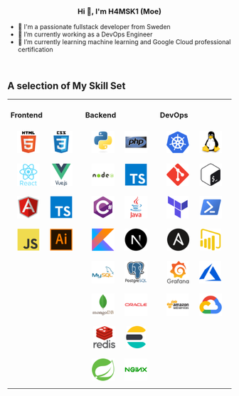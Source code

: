 ### <div align="center">Hi 👋, I'm H4MSK1 (Moe)</div>  
  

- 💼 I'm a passionate fullstack developer from Sweden  
- 🔭 I’m currently working as a DevOps Engineer  
- 🌱 I’m currently learning machine learning and Google Cloud professional certification  

<br/>

## A selection of My Skill Set  
<table><tr><td valign="top" width="33%">



### Frontend  
<div align="center">  
<a href="https://en.wikipedia.org/wiki/HTML5" target="_blank"><img style="margin: 10px" src="images/html5-original-wordmark.svg" alt="HTML5" height="50" /></a>  
<a href="https://www.w3schools.com/css/" target="_blank"><img style="margin: 10px" src="images/css3-original-wordmark.svg" alt="CSS3" height="50" /></a>  
<a href="https://reactjs.org/" target="_blank"><img style="margin: 10px" src="images/react-original-wordmark.svg" alt="React" height="50" /></a>  
<a href="https://vuejs.org/" target="_blank"><img style="margin: 10px" src="images/vuejs-original-wordmark.svg" alt="Vue.js" height="50" /></a>  
<a href="https://angular.io/" target="_blank"><img style="margin: 10px" src="images/angularjs-original.svg" alt="Angular" height="50" /></a>  
<a href="https://www.typescriptlang.org/" target="_blank"><img style="margin: 10px" src="images/typescript-original.svg" alt="TypeScript" height="50" /></a>  
<a href="https://www.javascript.com/" target="_blank"><img style="margin: 10px" src="images/javascript-original.svg" alt="JavaScript" height="50" /></a>  
<a href="https://www.adobe.com/in/products/illustrator.html" target="_blank"><img style="margin: 10px" src="images/adobe_illustrator-icon.svg" alt="Illustrator" height="50" /></a>  
</div>

</td><td valign="top" width="33%">



### Backend  
<div align="center">  
<a href="https://www.python.org/" target="_blank"><img style="margin: 10px" src="images/python-original.svg" alt="Python" height="50" /></a>  
<a href="https://www.php.net/" target="_blank"><img style="margin: 10px" src="images/php-original.svg" alt="PHP" height="50" /></a>  
<a href="https://nodejs.org/" target="_blank"><img style="margin: 10px" src="images/nodejs-original-wordmark.svg" alt="Node.js" height="50" /></a>  
<a href="https://www.typescriptlang.org/" target="_blank"><img style="margin: 10px" src="images/typescript-original.svg" alt="TypeScript" height="50" /></a>  
<a href="https://docs.microsoft.com/en-us/dotnet/csharp/" target="_blank"><img style="margin: 10px" src="images/csharp-original.svg" alt="C#" height="50" /></a>  
<a href="https://www.java.com/" target="_blank"><img style="margin: 10px" src="images/java-original-wordmark.svg" alt="Java" height="50" /></a>  
<a href="https://kotlinlang.org/" target="_blank"><img style="margin: 10px" src="images/kotlinlang-icon.svg" alt="Kotlin" height="50" /></a>  
<a href="https://nextjs.org/" target="_blank"><img style="margin: 10px" src="images/nextjs.png" alt="NextJS" height="50" /></a>  
<a href="https://www.mysql.com/" target="_blank"><img style="margin: 10px" src="images/mysql-original-wordmark.svg" alt="MySQL" height="50" /></a>  
<a href="https://www.postgresql.org/" target="_blank"><img style="margin: 10px" src="images/postgresql-original-wordmark.svg" alt="PostgreSQL" height="50" /></a>  
<a href="https://www.mongodb.com/" target="_blank"><img style="margin: 10px" src="images/mongodb-original-wordmark.svg" alt="MongoDB" height="50" /></a>  
<a href="https://www.oracle.com/in/index.html" target="_blank"><img style="margin: 10px" src="images/oracle-original.svg" alt="Oracle" height="50" /></a>  
<a href="https://redis.io/" target="_blank"><img style="margin: 10px" src="images/redis-original-wordmark.svg" alt="Redis" height="50" /></a>  
<a href="https://www.elastic.co/" target="_blank"><img style="margin: 10px" src="images/elasticsearch.png" alt="Elastic Search" height="50" /></a>  
<a href="https://docs.spring.io/spring-framework/docs/3.0.x/reference/expressions.html#:~:text=The%20Spring%20Expression%20Language%20(SpEL,and%20basic%20string%20templating%20functionality." target="_blank"><img style="margin: 10px" src="images/springio-icon.svg" alt="Spring" height="50" /></a>  
<a href="https://www.nginx.com/" target="_blank"><img style="margin: 10px" src="images/nginx-original.svg" alt="Nginx" height="50" /></a>  
</div>

</td><td valign="top" width="33%">



### DevOps  
<div align="center">  
<a href="https://kubernetes.io/" target="_blank"><img style="margin: 10px" src="images/kubernetes-icon.svg" alt="Kubernetes" height="50" /></a>  
<a href="https://www.linux.org/" target="_blank"><img style="margin: 10px" src="images/linux-original.svg" alt="Linux" height="50" /></a>  
<a href="https://github.com/" target="_blank"><img style="margin: 10px" src="images/git-scm-icon.svg" alt="Git" height="50" /></a>  
<a href="https://www.gnu.org/software/bash/" target="_blank"><img style="margin: 10px" src="images/gnu_bash-icon.svg" alt="Bash" height="50" /></a>  
<a href="https://www.terraform.io/" target="_blank"><img style="margin: 10px" src="images/terraformio-icon.svg" alt="Terraform" height="50" /></a>  
<a href="https://docs.microsoft.com/en-us/powershell/" target="_blank"><img style="margin: 10px" src="images/powershell.png" alt="PowerShell" height="50" /></a>  
<a href="https://www.ansible.com/" target="_blank"><img style="margin: 10px" src="images/ansible.png" alt="Ansible" height="50" /></a>  
<a href="https://powerbi.microsoft.com/en-us/" target="_blank"><img style="margin: 10px" src="images/powerbi.png" alt="Power Bi" height="50" /></a>  
<a href="https://grafana.com/" target="_blank"><img style="margin: 10px" src="images/grafana.png" alt="Grafana" height="50" /></a>  
<a href="https://azure.microsoft.com/en-in/" target="_blank"><img style="margin: 10px" src="images/microsoft_azure-icon.svg" alt="Azure" height="50" /></a>  
<a href="https://aws.amazon.com/" target="_blank"><img style="margin: 10px" src="images/amazonwebservices-original-wordmark.svg" alt="AWS" height="50" /></a>  
<a href="https://cloud.google.com/" target="_blank"><img style="margin: 10px" src="images/google_cloud-icon.svg" alt="GCP" height="50" /></a>  
</div>

</td></tr></table>  
